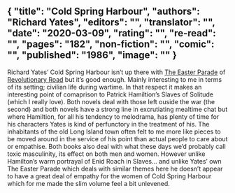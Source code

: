 {
 "title": "Cold Spring Harbour",
 "authors": "Richard Yates",
 "editors": "",
 "translator": "",
 "date": "2020-03-09",
 "rating": "",
 "re-read": "",
 "pages": "182",
 "non-fiction": "",
 "comic": "",
 "published": "1986",
 "image": ""
}
---

Richard Yates’ Cold Spring Harbour isn’t up there with [The Easter Parade](/book-The-Easter-Parade(1976)) of [Revolutionary Road](/book-Revolutionary-Road(1961)) but it’s good enough. Mainly interesting to me in terms of its setting; civilian life during wartime. In that respect it makes an interesting point of comaprison to Patrick Hamiltion’s Slaves of Solitude (which I really love). Both novels deal with those left ouside the war (the second) and both novels have a strong line in excrutiating mealtime chat but where Hamiltion, for all his tendency to melodrama, has plenty of time for his characters Yates is kind of perfunctory in the treatment of his. The inhabitants of the old Long Island town often felt to me more like pieces to be moved around in the service of his point than actual people to care about or empathise. Both books also deal with what these days we’d probably call toxic masculinity, its effect on both men and women. However unlike Hamilton’s warm portrayal of Enid Roach in Slaves… and unlike Yates’ own The Easter Parade which deals with similar themes here he doesn’t appear to have a great deal of empathy for the women of Cold Spring Harbour which for me made the slim volume feel a bit unlevened.
